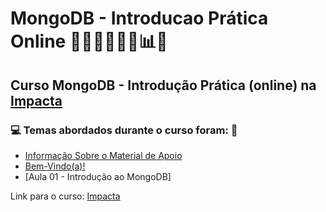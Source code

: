 # MongoDB - Introducao Prática Online 👨🏻‍💻🤖🤪🎲📊💾
## Curso MongoDB - Introdução Prática (online) na [Impacta](https://impacta.com.br/cursos/introducao-pratica-ao-mongodb-online)
### 💻 Temas abordados durante o curso foram: 🚀
- [Informação Sobre o Material de Apoio]()
- [Bem-Vindo(a)!]()
- [Aula 01 - Introdução ao MongoDB]

Link para o curso: [Impacta](https://impacta.com.br/cursos/introducao-pratica-ao-mongodb-online)
